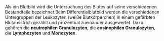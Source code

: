 <br> <br> Als ein Blutbild wird die Untersuchung des Blutes auf seine
verschiedenen Bestandteile bezeichnet.Beim Differentialblutbild werden
die verschiedenen Untergruppen der Leukozyten (weiße Blutkörperchen) in
einem gefärbten Blutausstrich gezählt und prozentual zueinander
ausgewertet. Dazu gehören die **neutrophilen Granulozyten**, die
**eosinophilen Granulozyten**, die **Lymphozyten** und **Monozyten**.
<br> <br> <br>
